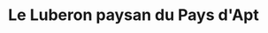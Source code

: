 ---
title: "Le Luberon paysan du Pays d'Apt"
url: /apt/le-luberon-paysan-du-pays-dapt/
shop: ferme
---